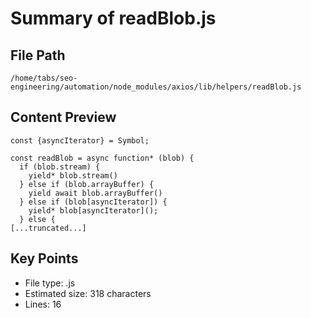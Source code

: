 # Summary of readBlob.js
  
## File Path
`/home/tabs/seo-engineering/automation/node_modules/axios/lib/helpers/readBlob.js`

## Content Preview
```
const {asyncIterator} = Symbol;

const readBlob = async function* (blob) {
  if (blob.stream) {
    yield* blob.stream()
  } else if (blob.arrayBuffer) {
    yield await blob.arrayBuffer()
  } else if (blob[asyncIterator]) {
    yield* blob[asyncIterator]();
  } else {
[...truncated...]
```

## Key Points
- File type: .js
- Estimated size: 318 characters
- Lines: 16
